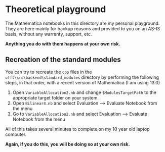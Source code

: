 # Theoretical playground

The Mathematica notebooks in this directory are my personal playground. They are here mainly for backup reasons and provided to you on an AS-IS basis, without any warranty, support, etc.

**Anything you do with them happens at your own risk.**

## Recreation of the standard modules

You can try to recreate the `cpp` files in the `offt\src\backend\standard_modules` directory by performing the following steps, in that order, with a recent version of Mathematica (I am using 13.0)
1. Open `VariableAllocation2.nb` and change `$ModulesTargetPath` to the appropriate target folder on your system.
2. Open `Bilinear4.nb` and select Evaluation --> Evaluate Notebook from the menu
3. Go to `VariableAllocation2.nb` and select Evaluation --> Evaluate Notebook from the menu

All of this takes several minutes to complete on my 10 year old laptop computer.

**Again, if you do this, you will be doing so at your own risk.**
